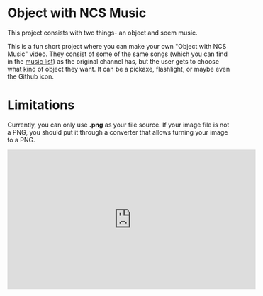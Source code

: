 # Object with NCS Music
This project consists with two things- an object and soem music.

This is a fun short project where you can make your own "Object with NCS Music" video. They consist of some of the same songs (which you can find in the [music list](https://agentn86.neocities.org/objectwithncs/musiclist.txt)) as the original channel has, but the user gets to choose what kind of object they want. It can be a pickaxe, flashlight, or maybe even the Github icon.

# Limitations
Currently, you can only use **.png** as your file source. If your image file is not a PNG, you should put it through a converter that allows turning your image to a PNG.

<iframe width="560" height="315" src="https://www.youtube.com/embed/MQ5OrfgdCr4?si=OHQ-LlAdGMMCuzrc" title="YouTube video player" frameborder="0" allow="accelerometer; autoplay; clipboard-write; encrypted-media; gyroscope; picture-in-picture; web-share" allowfullscreen></iframe>
